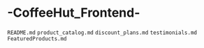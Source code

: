 # -CoffeeHut_Frontend-
`README.md`
`product_catalog.md`
`discount_plans.md`
`testimonials.md`
`FeaturedProducts.md` 
